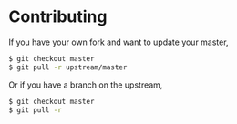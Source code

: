 # Contributing

If you have your own fork and want to update your master,
```bash
$ git checkout master
$ git pull -r upstream/master
```

Or if you have a branch on the upstream,
```bash
$ git checkout master
$ git pull -r
```
